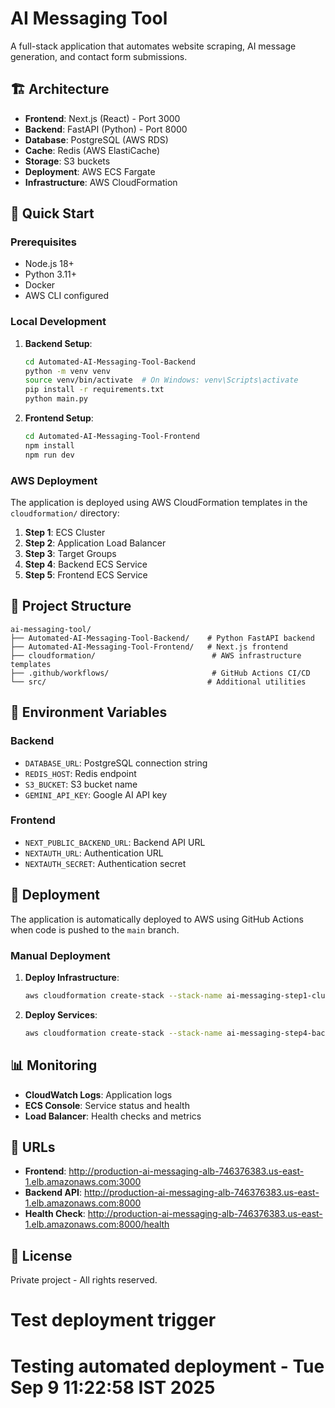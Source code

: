 # AI Messaging Tool

A full-stack application that automates website scraping, AI message generation, and contact form submissions.

## 🏗️ Architecture

- **Frontend**: Next.js (React) - Port 3000
- **Backend**: FastAPI (Python) - Port 8000
- **Database**: PostgreSQL (AWS RDS)
- **Cache**: Redis (AWS ElastiCache)
- **Storage**: S3 buckets
- **Deployment**: AWS ECS Fargate
- **Infrastructure**: AWS CloudFormation

## 🚀 Quick Start

### Prerequisites
- Node.js 18+
- Python 3.11+
- Docker
- AWS CLI configured

### Local Development

1. **Backend Setup**:
   ```bash
   cd Automated-AI-Messaging-Tool-Backend
   python -m venv venv
   source venv/bin/activate  # On Windows: venv\Scripts\activate
   pip install -r requirements.txt
   python main.py
   ```

2. **Frontend Setup**:
   ```bash
   cd Automated-AI-Messaging-Tool-Frontend
   npm install
   npm run dev
   ```

### AWS Deployment

The application is deployed using AWS CloudFormation templates in the `cloudformation/` directory:

1. **Step 1**: ECS Cluster
2. **Step 2**: Application Load Balancer
3. **Step 3**: Target Groups
4. **Step 4**: Backend ECS Service
5. **Step 5**: Frontend ECS Service

## 📁 Project Structure

```
ai-messaging-tool/
├── Automated-AI-Messaging-Tool-Backend/    # Python FastAPI backend
├── Automated-AI-Messaging-Tool-Frontend/   # Next.js frontend
├── cloudformation/                          # AWS infrastructure templates
├── .github/workflows/                       # GitHub Actions CI/CD
└── src/                                    # Additional utilities
```

## 🔧 Environment Variables

### Backend
- `DATABASE_URL`: PostgreSQL connection string
- `REDIS_HOST`: Redis endpoint
- `S3_BUCKET`: S3 bucket name
- `GEMINI_API_KEY`: Google AI API key

### Frontend
- `NEXT_PUBLIC_BACKEND_URL`: Backend API URL
- `NEXTAUTH_URL`: Authentication URL
- `NEXTAUTH_SECRET`: Authentication secret

## 🚀 Deployment

The application is automatically deployed to AWS using GitHub Actions when code is pushed to the `main` branch.

### Manual Deployment

1. **Deploy Infrastructure**:
   ```bash
   aws cloudformation create-stack --stack-name ai-messaging-step1-cluster --template-body file://cloudformation/step1-ecs-cluster.yaml
   ```

2. **Deploy Services**:
   ```bash
   aws cloudformation create-stack --stack-name ai-messaging-step4-backend --template-body file://cloudformation/step4-backend-service.yaml
   ```

## 📊 Monitoring

- **CloudWatch Logs**: Application logs
- **ECS Console**: Service status and health
- **Load Balancer**: Health checks and metrics

## 🔗 URLs

- **Frontend**: http://production-ai-messaging-alb-746376383.us-east-1.elb.amazonaws.com:3000
- **Backend API**: http://production-ai-messaging-alb-746376383.us-east-1.elb.amazonaws.com:8000
- **Health Check**: http://production-ai-messaging-alb-746376383.us-east-1.elb.amazonaws.com:8000/health

## 📝 License

Private project - All rights reserved.
# Test deployment trigger
# Testing automated deployment - Tue Sep  9 11:22:58 IST 2025
